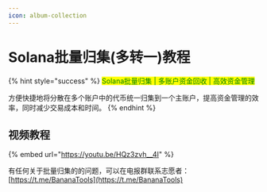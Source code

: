 ```yaml
---
icon: album-collection
---
```


# Solana批量归集(多转一)教程

{% hint style="success" %}
<mark style="color:green;">Solana批量归集 | 多账户资金回收 | 高效资金管理</mark>

方便快捷地将分散在多个账户中的代币统一归集到一个主账户，提高资金管理的效率，同时减少交易成本和时间。
{% endhint %}

## **视频教程**

{% embed url="https://youtu.be/HQz3zvh__4I" %}

有任何关于批量归集的的问题，可以在电报群联系志愿者：[https://t.me/BananaTools](https://t.me/BananaTools)

